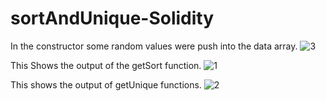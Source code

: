 # sortAndUnique-Solidity

In the constructor some random values were push into the data array.
![3](https://github.com/ulhaqFaizan/sortAndUnique-Solidity/assets/79333547/498c9c3e-fb36-40d5-98d6-af2ae4ae6f17)

This Shows the output of the getSort function.
![1](https://github.com/ulhaqFaizan/sortAndUnique-Solidity/assets/79333547/28a3ddb6-d17a-49d5-8067-aaf3aa1c8dbc)

This shows the output of getUnique functions.
![2](https://github.com/ulhaqFaizan/sortAndUnique-Solidity/assets/79333547/e7bcf852-0abf-421c-8b17-963e0eb3c806)
